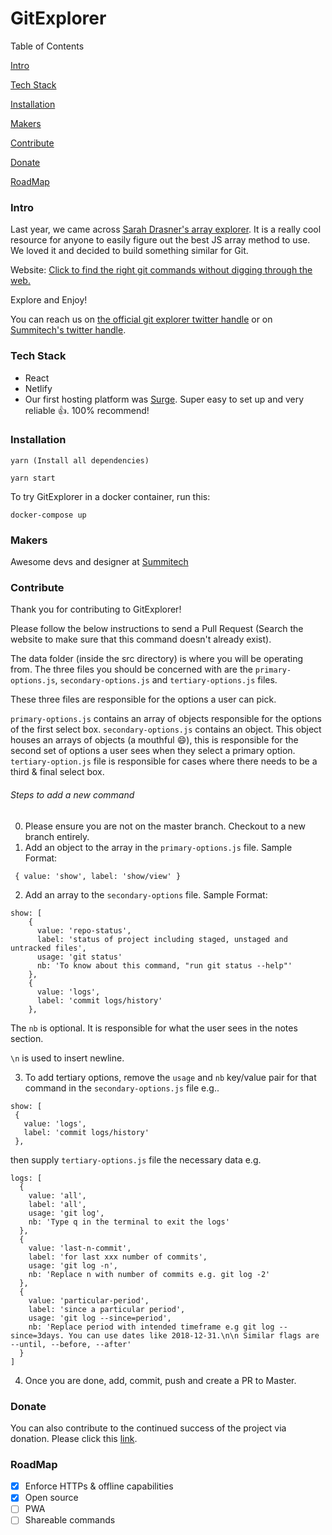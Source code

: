 # GitExplorer
Table of Contents

[Intro](https://github.com/summitech/gitexplorer/blob/master/README.md#intro)

[Tech Stack](https://github.com/summitech/gitexplorer/blob/master/README.md#tech-stack)

[Installation](https://github.com/summitech/gitexplorer/blob/master/README.md#installation)

[Makers](https://github.com/summitech/gitexplorer/blob/master/README.md#makers)

[Contribute](https://github.com/summitech/gitexplorer/blob/master/README.md#contribute)

[Donate](https://github.com/summitech/gitexplorer/blob/master/README.md#donate)

[RoadMap](https://github.com/summitech/gitexplorer/blob/master/README.md#roadmap)

### Intro
Last year, we came across [Sarah Drasner's array explorer](https://github.com/sdras/array-explorer). It is a really cool resource for anyone to easily figure out the best JS array method to use. We loved it and decided to build something similar for Git.

Website: [Click to find the right git commands without digging through the web.](https://gitexplorer.com)

Explore and Enjoy! 

You can reach us on [the official git explorer twitter handle](https://twitter.com/gitexplorer) or on [Summitech's twitter handle](https://twitter.com/summitechng).


### Tech Stack

- React
- Netlify
- Our first hosting platform was [Surge](https://surge.sh). Super easy to set up and very reliable :+1:. 100% recommend!


### Installation
```
yarn (Install all dependencies)

yarn start
```

To try GitExplorer in a docker container, run this:
```
docker-compose up
```

### Makers
Awesome devs and designer at [Summitech](https://summitech.ng)

### Contribute
Thank you for contributing to GitExplorer!

Please follow the below instructions to send a Pull Request (Search the website to make sure that this command doesn't already exist).

The data folder (inside the src directory) is where you will be operating from. The three files you should be concerned with are the `primary-options.js`, `secondary-options.js` and `tertiary-options.js` files. 

These three files are responsible for the options a user can pick. 

`primary-options.js` contains an array of objects responsible for the options of the first select box. 
`secondary-options.js` contains an object. This object houses an arrays of objects (a mouthful :smile:), this is responsible for the second set of options a user sees when they select a primary option. 
`tertiary-option.js` file is responsible for cases where there needs to be a third & final select box.

###### Steps to add a new command
0. Please ensure you are not on the master branch. Checkout to a new branch entirely.
1. Add an object to the array in the `primary-options.js` file. Sample Format:
```
 { value: 'show', label: 'show/view' }
```
2. Add an array to the `secondary-options` file. Sample Format:
```
show: [
    {
      value: 'repo-status',
      label: 'status of project including staged, unstaged and untracked files',
      usage: 'git status'
      nb: 'To know about this command, "run git status --help"'
    },
    {
      value: 'logs',
      label: 'commit logs/history'
    },
  ```
  The `nb` is optional. It is responsible for what the user sees in the notes section. 
  
  `\n` is used to insert newline.
  
  3. To add tertiary options, remove the `usage` and `nb` key/value pair for that command in the `secondary-options.js` file e.g..
  
   ```
show: [
    {
      value: 'logs',
      label: 'commit logs/history'
    },
  ```
  
  then supply `tertiary-options.js` file the necessary data e.g.
  ```
  logs: [
    {
      value: 'all',
      label: 'all',
      usage: 'git log',
      nb: 'Type q in the terminal to exit the logs'
    },
    {
      value: 'last-n-commit',
      label: 'for last xxx number of commits',
      usage: 'git log -n',
      nb: 'Replace n with number of commits e.g. git log -2'
    },
    {
      value: 'particular-period',
      label: 'since a particular period',
      usage: 'git log --since=period',
      nb: 'Replace period with intended timeframe e.g git log --since=3days. You can use dates like 2018-12-31.\n\n Similar flags are --until, --before, --after'
    }
  ]
  ```
4. Once you are done, add, commit, push and create a PR to Master.

### Donate

 You can also contribute to the continued success of the project via donation. Please click this [link](https://rave.flutterwave.com/donate/bavfmdlomzs2).

 ### RoadMap

 - [x] Enforce HTTPs & offline capabilities
 - [x] Open source
 - [ ] PWA
 - [ ] Shareable commands
